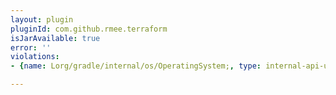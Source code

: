 ```yaml
---
layout: plugin
pluginId: com.github.rmee.terraform
isJarAvailable: true
error: ''
violations:
- {name: Lorg/gradle/internal/os/OperatingSystem;, type: internal-api-usage}

---
```

